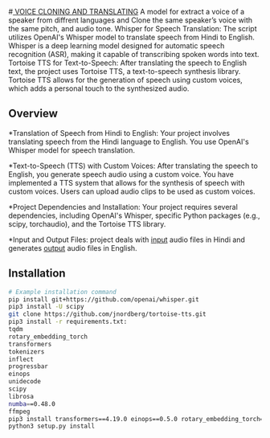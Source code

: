 #[ VOICE CLONING AND TRANSLATING](https://github.com/Ishaqinu/project_voice_cloning/blob/main/Voice_translate_and_cloning.ipynb)
A model for extract a voice of a speaker from diffrent languages and Clone the same speaker’s voice with the same pitch, and audio tone.
Whisper for Speech Translation: The script utilizes OpenAI's Whisper model to translate speech from Hindi to English. Whisper is a deep learning model designed for automatic speech recognition (ASR), making it capable of transcribing spoken words into text.
Tortoise TTS for Text-to-Speech: After translating the speech to English text, the project uses Tortoise TTS, a text-to-speech synthesis library. Tortoise TTS allows for the generation of speech using custom voices, which adds a personal touch to the synthesized audio.

## Overview

*Translation of Speech from Hindi to English: Your project involves translating speech from the Hindi language to English. You use OpenAI's Whisper model for speech translation.

*Text-to-Speech (TTS) with Custom Voices: After translating the speech to English, you generate speech audio using a custom voice. You have implemented a TTS system that allows for the synthesis of speech with custom voices. Users can upload audio clips to be used as custom voices.

*Project Dependencies and Installation: Your project requires several dependencies, including OpenAI's Whisper, specific Python packages (e.g., scipy, torchaudio), and the Tortoise TTS library.

*Input and Output Files: project deals with [input](https://github.com/Ishaqinu/project_voice_cloning/blob/main/input_hindi.wav) audio files in Hindi and generates [output](https://github.com/Ishaqinu/project_voice_cloning/blob/main/download.wav) audio files in English.

## Installation

```bash
# Example installation command
pip install git+https://github.com/openai/whisper.git
pip3 install -U scipy
git clone https://github.com/jnordberg/tortoise-tts.git
pip3 install -r requirements.txt:
tqdm
rotary_embedding_torch
transformers
tokenizers
inflect
progressbar
einops
unidecode
scipy
librosa
numba==0.48.0
ffmpeg
pip3 install transformers==4.19.0 einops==0.5.0 rotary_embedding_torch==0.1.5 unidecode==1.3.5
python3 setup.py install

